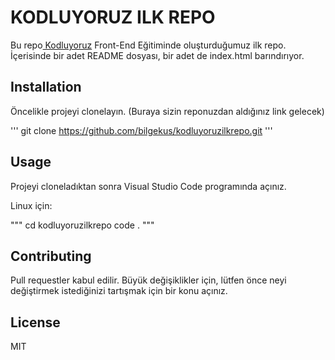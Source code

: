# KODLUYORUZ ILK REPO
Bu repo[ Kodluyoruz](https://github.com/hakanyalcinkaya/kodluyoruz-frontend-101-egitimi) Front-End Eğitiminde oluşturduğumuz ilk repo. İçerisinde bir adet README dosyası, bir adet de index.html barındırıyor.

## Installation
Öncelikle projeyi clonelayın. (Buraya sizin reponuzdan aldığınız link gelecek)

''' 
 git clone https://github.com/bilgekus/kodluyoruzilkrepo.git 
'''

## Usage
Projeyi cloneladıktan sonra Visual Studio Code programında açınız.

Linux için:

 """
cd kodluyoruzilkrepo
code .
"""
## Contributing
Pull requestler kabul edilir. Büyük değişiklikler için, lütfen önce neyi değiştirmek istediğinizi tartışmak için bir konu açınız.

## License
MIT
